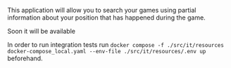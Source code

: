 This application will allow you to search your games using partial information about your position that has happened during the game.

Soon it will be available

In order to run integration tests run ```docker compose -f ./src/it/resources docker-compose_local.yaml --env-file ./src/it/resources/.env up``` beforehand.
